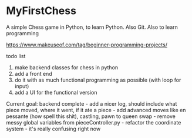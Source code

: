 # MyFirstChess
A simple Chess game in Python, to learn Python. Also Git. Also to learn programming

https://www.makeuseof.com/tag/beginner-programming-projects/

todo list

1. make backend classes for chess in python
2. add a front end
3. do it with as much functional programming as possible (with loop for input)
4. add a UI for the functional version

Current goal: backend complete
    -   add a nicer log, should include what piece moved, where it went, if it ate a piece
    -   add advanced moves like en pessante (how spell this shit), castling, pawn to queen swap
    -   remove messy global variables from pieceController.py
    -   refactor the coordinate system - it's really confusing right now
